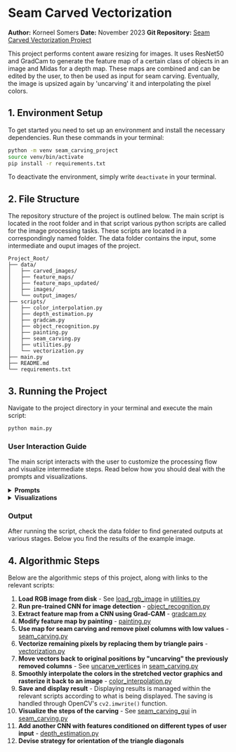 # Seam Carved Vectorization
**Author:** Korneel Somers
**Date:** November 2023
**Git Repository:** [Seam Carved Vectorization Project](https://gitlab.ewi.tudelft.nl/cgv/cs4365/student-repositories/2023-2024/cs436523ksomers.git)

This project performs content aware resizing for images. It uses ResNet50 and GradCam to generate the feature map of a certain class of objects in an image and Midas for a depth map. These maps are combined and can be edited by the user, to then be used as input for seam carving. Eventually, the image is upsized again by 'uncarving' it and interpolating the pixel colors.

## 1. Environment Setup

To get started you need to set up an environment and install the necessary dependencies. Run these commands in your terminal:

```bash
python -m venv seam_carving_project
source venv/bin/activate
pip install -r requirements.txt
```
To deactivate the environment, simply write `deactivate` in your terminal.

## 2. File Structure

The repository structure of the project is outlined below. The main script is located in the root folder and in that script various python scripts are called for the image processing tasks. These scripts are located in a correspondingly named folder. The data folder contains the input, some intermediate and ouput images of the project.

```
Project_Root/
├── data/
│   ├── carved_images/
│   ├── feature_maps/
│   ├── feature_maps_updated/
│   ├── images/
│   └── output_images/
├── scripts/
│   ├── color_interpolation.py
│   ├── depth_estimation.py
│   ├── gradcam.py
│   ├── object_recognition.py
│   ├── painting.py
│   ├── seam_carving.py
│   ├── utilities.py
│   └── vectorization.py
├── main.py
├── README.md
└── requirements.txt
```

## 3. Running the Project

Navigate to the project directory in your terminal and execute the main script:
```bash
python main.py
```
### User Interaction Guide

The main script interacts with the user to customize the processing flow and visualize intermediate steps. Read below how you should deal with the prompts and visualizations.

<details>
  <summary><b>Prompts</b></summary>

When you run the main script, it will prompt you for various inputs. If the input is invalid or left blank, the default will be used. As the script runs, you will be asked for the following:

- **Image Path:**
   - **Input:** A valid file path to an image.
   - **Default:** `'./data/images/jellyfish_tigershark.jpg'` 

- **Class ID for Grad-CAM:**
   - **Input:** The class ID for which you want to determine the class activation map ([click here](https://deeplearning.cms.waikato.ac.nz/user-guide/class-maps/IMAGENET/) for the list of Imagenet classes with their IDs).
   - **Default:** The class with the highest confidence score.

- **CNN Ratio:**
   - **Input:** A value between 0 and 1 that indicates the weight ratio between the two CNN's for the combined feature map. Higher values give more weight to object recognition, lower values to depth map.
   - **Default:** `0.5` (this value gives both CNNs the same weight)

- **Number of Seams:**
   - **Input:** The number of seams to remove.
   - **Default:** `10`
</details>

<details>
  <summary><b>Visualizations</b></summary>
    
While the main script is running, several visualizations will pop-up of intermediate step. Deal with them as follows:
    
- **Visualization Windows:** Close the window to proceed to the next step of the script.
- **Painting Interface:** After painting, press **ESC** to continue with the script.

</details>

### Output

After running the script, check the data folder to find generated outputs at various stages. Below you find the results of the example image.



## 4. Algorithmic Steps 

Below are the algorithmic steps of this project, along with links to the relevant scripts:

1. **Load RGB image from disk** - See [load_rgb_image](https://gitlab.ewi.tudelft.nl/cgv/cs4365/student-repositories/2023-2024/cs436523ksomers/-/blob/main/scripts/utilities.py?ref_type=heads#L7) in [utilities.py](scripts/utilities.py)
2. **Run pre-trained CNN for image detection** - [object_recognition.py](scripts/object_recognition.py)
3. **Extract feature map from a CNN using Grad-CAM** - [gradcam.py](scripts/gradcam.py)
4. **Modify feature map by painting** - [painting.py](scripts/painting.py)
5. **Use map for seam carving and remove pixel columns with low values** - [seam_carving.py](scripts/seam_carving.py)
6. **Vectorize remaining pixels by replacing them by triangle pairs** - [vectorization.py](scripts/vectorization.py)
7. **Move vectors back to original positions by "uncarving" the previously removed columns** - See [uncarve_vertices](https://gitlab.ewi.tudelft.nl/cgv/cs4365/student-repositories/2023-2024/cs436523ksomers/-/blob/main/scripts/seam_carving.py?ref_type=heads#L97) in [seam_carving.py](scripts/seam_carving.py)
8. **Smoothly interpolate the colors in the stretched vector graphics and rasterize it back to an image** - [color_interpolation.py](scripts/color_interpolation.py)
9. **Save and display result** - Displaying results is managed within the relevant scripts according to what is being displayed. The saving is handled through OpenCV's `cv2.imwrite()` function.
10. **Visualize the steps of the carving** - See [seam_carving_gui](https://gitlab.ewi.tudelft.nl/cgv/cs4365/student-repositories/2023-2024/cs436523ksomers/-/blob/main/scripts/seam_carving.py?ref_type=heads#L112) in [seam_carving.py](scripts/seam_carving.py)
11. **Add another CNN with features conditioned on different types of user input** - [depth_estimation.py](scripts/depth_estimation.py)
12. **Devise strategy for orientation of the triangle diagonals**



